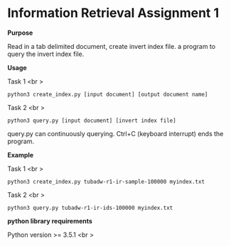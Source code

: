 # Information Retrieval Assignment 1

**Purpose**  

Read in a tab delimited document, create invert index file. a program to query the invert index file. 

**Usage** 

Task 1 <br \> 

```
python3 create_index.py [input document] [output document name]
```

Task 2 <br \>

```
python3 query.py [input document] [invert index file]
```
query.py can continuously querying. Ctrl+C (keyboard interrupt) ends the program. 

**Example** 

Task 1 <br \>

```
python3 create_index.py tubadw-r1-ir-sample-100000 myindex.txt
```

Task 2 <br \>

```
python3 query.py tubadw-r1-ir-ids-100000 myindex.txt
```

**python library requirements** 

Python version >= 3.5.1 <br \>

